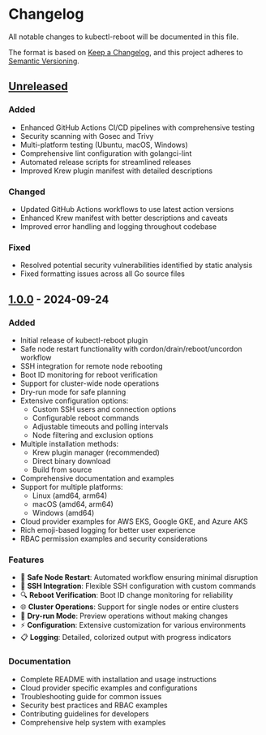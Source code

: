 # Changelog

All notable changes to kubectl-reboot will be documented in this file.

The format is based on [Keep a Changelog](https://keepachangelog.com/en/1.0.0/),
and this project adheres to [Semantic Versioning](https://semver.org/spec/v2.0.0.html).

## [Unreleased]

### Added
- Enhanced GitHub Actions CI/CD pipelines with comprehensive testing
- Security scanning with Gosec and Trivy
- Multi-platform testing (Ubuntu, macOS, Windows)
- Comprehensive lint configuration with golangci-lint
- Automated release scripts for streamlined releases
- Improved Krew plugin manifest with detailed descriptions

### Changed
- Updated GitHub Actions workflows to use latest action versions
- Enhanced Krew manifest with better descriptions and caveats
- Improved error handling and logging throughout codebase

### Fixed
- Resolved potential security vulnerabilities identified by static analysis
- Fixed formatting issues across all Go source files

## [1.0.0] - 2024-09-24

### Added
- Initial release of kubectl-reboot plugin
- Safe node restart functionality with cordon/drain/reboot/uncordon workflow
- SSH integration for remote node rebooting
- Boot ID monitoring for reboot verification
- Support for cluster-wide node operations
- Dry-run mode for safe planning
- Extensive configuration options:
  - Custom SSH users and connection options
  - Configurable reboot commands
  - Adjustable timeouts and polling intervals
  - Node filtering and exclusion options
- Multiple installation methods:
  - Krew plugin manager (recommended)
  - Direct binary download
  - Build from source
- Comprehensive documentation and examples
- Support for multiple platforms:
  - Linux (amd64, arm64)
  - macOS (amd64, arm64) 
  - Windows (amd64)
- Cloud provider examples for AWS EKS, Google GKE, and Azure AKS
- Rich emoji-based logging for better user experience
- RBAC permission examples and security considerations

### Features
- 🔄 **Safe Node Restart**: Automated workflow ensuring minimal disruption
- 🚀 **SSH Integration**: Flexible SSH configuration with custom commands
- 🔍 **Reboot Verification**: Boot ID change monitoring for reliability
- 🌐 **Cluster Operations**: Support for single nodes or entire clusters
- 🧪 **Dry-run Mode**: Preview operations without making changes
- ⚡ **Configuration**: Extensive customization for various environments
- 📋 **Logging**: Detailed, colorized output with progress indicators

### Documentation
- Complete README with installation and usage instructions
- Cloud provider specific examples and configurations
- Troubleshooting guide for common issues
- Security best practices and RBAC examples
- Contributing guidelines for developers
- Comprehensive help system with examples

[Unreleased]: https://github.com/ayetkin/kubectl-reboot/compare/v1.0.0...HEAD
[1.0.0]: https://github.com/ayetkin/kubectl-reboot/releases/tag/v1.0.0
